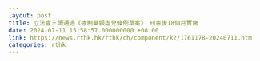 ```yaml
---
layout: post
title: 立法會三讀通過《強制舉報虐兒條例草案》　刊憲後18個月實施
date: 2024-07-11 15:58:57.000000000 +08:00
link: https://news.rthk.hk/rthk/ch/component/k2/1761178-20240711.htm
categories: rthk
---
```



